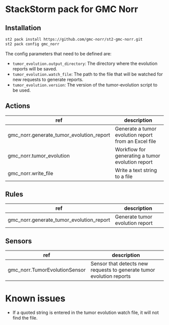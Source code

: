 # StackStorm pack for GMC Norr

## Installation

```bash
st2 pack install https://github.com/gmc-norr/st2-gmc-norr.git
st2 pack config gmc_norr
```

The config parameters that need to be defined are:

- `tumor_evolution.output_directory`: The directory where the evolution reports will be saved.
- `tumor_evolution.watch_file`: The path to the file that will be watched for new requests to generate reports.
- `tumor_evolution.version`: The version of the tumor-evolution script to be used.

## Actions

ref                                      | description
-----------------------------------------|------------------------------------------
gmc_norr.generate_tumor_evolution_report | Generate a tumor evolution report from an Excel file
gmc_norr.tumor_evolution                 | Workflow for generating a tumor evolution report
gmc_norr.write_file                      | Write a text string to a file

## Rules

ref                                      | description
-----------------------------------------|---------------------------------
gmc_norr.generate_tumor_evolution_report | Generate tumor evolution report

## Sensors

ref                                      | description
-----------------------------------------|---------------------------------
gmc_norr.TumorEvolutionSensor            | Sensor that detects new requests to generate tumor evolution reports

# Known issues

- If a quoted string is entered in the tumor evolution watch file, it will not find the file.
